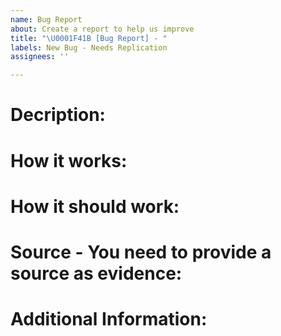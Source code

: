 ```yaml
---
name: Bug Report
about: Create a report to help us improve
title: "\U0001F41B [Bug Report] - "
labels: New Bug - Needs Replication
assignees: ''

---
```


# Decription: #

# How it works: #

# How it should work: #

# Source - You need to provide a source as evidence: #

# Additional Information: #
